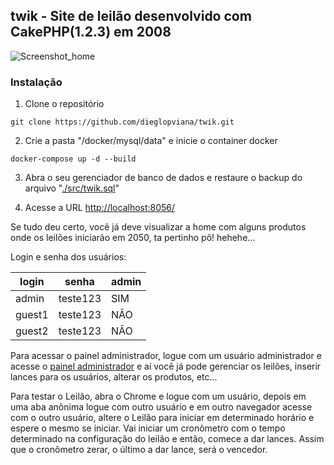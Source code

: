 ## twik - Site de leilão desenvolvido com CakePHP(1.2.3) em 2008

<!-- SOBRE O TWIK -->

![Screenshot_home](https://user-images.githubusercontent.com/456792/129486396-20c554b8-b11f-48e2-9338-59150c3f6c2c.png)


### Instalação

1. Clone o repositório
```
git clone https://github.com/dieglopviana/twik.git 
```
2. Crie a pasta "/docker/mysql/data" e inicie o container docker
```
docker-compose up -d --build
```
3. Abra o seu gerenciador de banco de dados e restaure o backup do arquivo "[./src/twik.sql](https://github.com/dieglopviana/twik/blob/main/src/twik.sql)"

4. Acesse a URL [http://localhost:8056/](http://localhost:8056/)

Se tudo deu certo, você já deve visualizar a home com alguns produtos onde os leilões iniciarão em 2050, ta pertinho pô! hehehe...

Login e senha dos usuários:

| login | senha | admin |
| --- | --- | --- |
| admin | teste123 | SIM |
| guest1 | teste123 | NÃO |
| guest2 | teste123 | NÃO |

Para acessar o painel administrador, logue com um usuário administrador e acesse o [painel administrador](http://localhost:8056/admin) e aí você já pode gerenciar os leilões, inserir lances para os usuários, alterar os produtos, etc...

Para testar o Leilão, abra o Chrome e logue com um usuário, depois em uma aba anônima logue com outro usuário e em outro navegador acesse com o outro usuário, altere o Leilão para iniciar em determinado horário e espere o mesmo se iniciar. Vai iniciar um cronômetro com o tempo determinado na configuração do leilão e então, comece a dar lances. Assim que o cronômetro zerar, o último a dar lance, será o vencedor.
